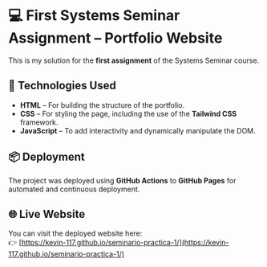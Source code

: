 # 💻 First Systems Seminar Assignment – Portfolio Website

This is my solution for the **first assignment** of the Systems Seminar course.

## 🚀 Technologies Used

- **HTML** – For building the structure of the portfolio.
- **CSS** – For styling the page, including the use of the **Tailwind CSS** framework.
- **JavaScript** – To add interactivity and dynamically manipulate the DOM.

## 📦 Deployment

The project was deployed using **GitHub Actions** to **GitHub Pages** for automated and continuous deployment.

## 🌐 Live Website

You can visit the deployed website here:  
👉 [https://kevin-117.github.io/seminario-practica-1/](https://kevin-117.github.io/seminario-practica-1/)
